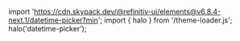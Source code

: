 <!--
type: template
name: datetime-picker
-->

import 'https://cdn.skypack.dev/@refinitiv-ui/elements@v6.8.4-next.1/datetime-picker?min';
import { halo } from '/theme-loader.js';
halo('datetime-picker');